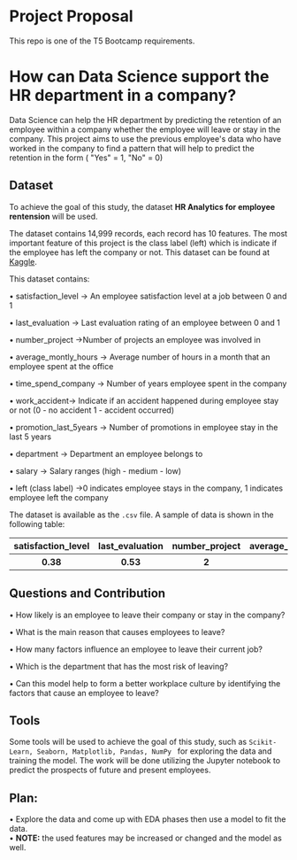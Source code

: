 # Project Proposal 

This repo is one of the T5 Bootcamp requirements. 


# How can Data Science support the HR department in a company?

Data Science can help the HR department by predicting the retention of an employee within a company whether the employee will leave or stay in the company. 
This project aims to use the previous employee's data who have worked in the company to find a pattern that will help to predict the retention in the form ( "Yes" = 1, "No" = 0)


## Dataset

To achieve the goal of this study, the dataset **HR Analytics for employee rentension** will be used. 

The dataset contains 14,999 records, each record has 10 features. The most important feature of this project is the class label (left) which is indicate if the employee has left the company or not.
This dataset can be found at [Kaggle](https://www.kaggle.com/pankeshpatel/hrcommasep).

This dataset contains: 

•	satisfaction_level -> An employee satisfaction level at a job between 0 and 1

•	last_evaluation -> Last evaluation rating of an employee between 0 and 1

•	number_project ->Number of projects an employee was involved in

•	average_montly_hours -> Average number of hours in a month that an employee spent at the office

•	time_spend_company -> Number of years employee spent in the company 

•	work_accident-> Indicate if an accident happened during employee stay or not (0 - no accident  1 - accident occurred)

•	promotion_last_5years -> Number of promotions in employee stay in the last 5 years 

•	department -> Department an employee belongs to

•	salary -> Salary ranges (high - medium - low)

•	left (class label) ->0 indicates employee stays in the company, 1 indicates employee left the company


The dataset is available as the ```.csv``` file. A sample of data is shown in the following table:
<table width="100%">
 <tr>
  <th>satisfaction_level</th><th>last_evaluation</th><th>number_project</th><th>average_montly_hours</th><th>time_spend_company</th><th>work_accident</th><th>promotion_last_5years</th><th>department</th><th>salary</th><th>left</th>
 </tr>
 <tr>
  <th>0.38</th><th>0.53</th><th>2</th><th>157</th><th>3</th><th>0</th><th>0</th><th>sales</th><th>low</th><th>1</th>
 </tr>
</table>


## Questions and Contribution

•	How likely is an employee to leave their company or stay in the company?

•	What is the main reason that causes employees to leave? 

•	How many factors influence an employee to leave their current job? 

•	Which is the department that has the most risk of leaving?

•	Can this model help to form a better workplace culture by identifying the factors that cause an employee to leave? 


## Tools

Some tools will be used to achieve the goal of this study, such as  ```Scikit-Learn, Seaborn, Matplotlib, Pandas, NumPy ``` for exploring the data and training the model. 
The work will be done utilizing the Jupyter notebook to predict the prospects of future and present employees.


## **Plan**: 
• Explore the data and come up with EDA phases then use a model to fit the data.  
• **NOTE:** the used features may be increased or changed and the model as well. 
